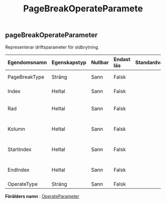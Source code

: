 ﻿---
title: PageBreakOperateParamete
second_title: Aspose.Cells Cloud Documen
type: docs
url: /sv/specification/model/pagebreakoperateparameter/
description: "Aspose.Cells Molnmodellspecifikation: PageBreakOperateParameter. Hantera enkelt Excel och andra kalkylarksdokument med funktioner som att öppna, generera, redigera, dela, slå samman, jämföra och konvertera"
kwords: Excel, Office, Kalkylblad, Cloud REST API, PageBreakOperateParameter
weight: 50
---
## **pageBreakOperateParameter**

 Representerar driftsparameter för sidbrytning.

| Egendomsnamn| Egenskapstyp| Nullbar| Endast läs| Standardvärde| Beskrivning|
|:- |:- |:- |:- |:- |:- |
| PageBreakType| Sträng| Sann| Falsk|| Representerar sidbrytningstyp.|
| Index| Heltal| Sann| Falsk|| Representerar sidbrytningsindex.|
| Rad| Heltal| Sann| Falsk||Representerar radindex för sidbrytning.|
| Kolumn| Heltal| Sann| Falsk|| Representerar kolumnindex för sidbrytning.|
| Startindex| Heltal| Sann| Falsk|| Representerar startradindex för sidbrytning.|
| EndIndex| Heltal| Sann| Falsk|| Representerar sista radindex för sidbrytning.|
| OperateType| Sträng| Sann| Falsk|||

**Förälders namn** : [OperateParameter](/specification/model/operateparameter)

